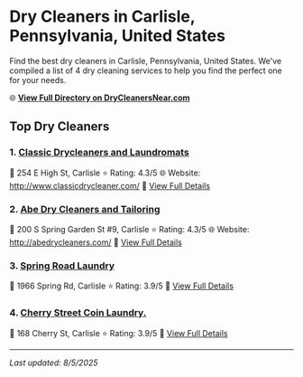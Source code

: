 # Dry Cleaners in Carlisle, Pennsylvania, United States

Find the best dry cleaners in Carlisle, Pennsylvania, United States. We've compiled a list of 4 dry cleaning services to help you find the perfect one for your needs.

🌐 **[View Full Directory on DryCleanersNear.com](https://drycleanersnear.com/city/US/Pennsylvania/Carlisle)**

## Top Dry Cleaners

### 1. [Classic Drycleaners and Laundromats](https://drycleanersnear.com/dryCleaner/6879aaa5bf3f71911faac07a/classic-drycleaners-and-laundromats)
📍 254 E High St, Carlisle
⭐ Rating: 4.3/5
🌐 Website: http://www.classicdrycleaner.com/
🔗 [View Full Details](https://drycleanersnear.com/dryCleaner/6879aaa5bf3f71911faac07a/classic-drycleaners-and-laundromats)

### 2. [Abe Dry Cleaners and Tailoring](https://drycleanersnear.com/dryCleaner/6879aaa8bf3f71911faac0c3/abe-dry-cleaners-and-tailoring)
📍 200 S Spring Garden St #9, Carlisle
⭐ Rating: 4.3/5
🌐 Website: http://abedrycleaners.com/
🔗 [View Full Details](https://drycleanersnear.com/dryCleaner/6879aaa8bf3f71911faac0c3/abe-dry-cleaners-and-tailoring)

### 3. [Spring Road Laundry](https://drycleanersnear.com/dryCleaner/6879aaa7bf3f71911faac0ae/spring-road-laundry)
📍 1966 Spring Rd, Carlisle
⭐ Rating: 3.9/5
🔗 [View Full Details](https://drycleanersnear.com/dryCleaner/6879aaa7bf3f71911faac0ae/spring-road-laundry)

### 4. [Cherry Street Coin Laundry.](https://drycleanersnear.com/dryCleaner/6879aaaabf3f71911faac101/cherry-street-coin-laundry)
📍 168 Cherry St, Carlisle
⭐ Rating: 3.9/5
🔗 [View Full Details](https://drycleanersnear.com/dryCleaner/6879aaaabf3f71911faac101/cherry-street-coin-laundry)


---

*Last updated: 8/5/2025*
